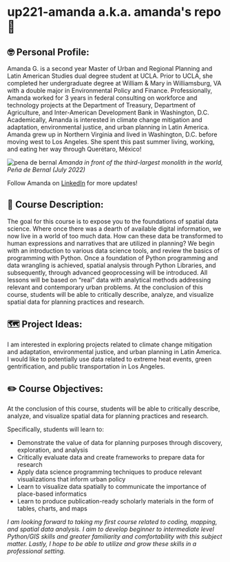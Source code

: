 # up221-amanda a.k.a. amanda's repo :panda_face:

## :nerd_face: Personal Profile:
Amanda G. is a second year Master of Urban and Regional Planning and Latin American Studies dual degree student at UCLA. Prior to UCLA, she completed her undergraduate degree at William & Mary in Williamsburg, VA with a double major in Environmental Policy and Finance. Professionally, Amanda worked for 3 years in federal consulting on workforce and technology projects at the Department of Treasury, Department of Agriculture, and Inter-American Development Bank in Washington, D.C. Academically, Amanda is interested in climate change mitigation and adaptation, environmental justice, and urban planning in Latin America. Amanda grew up in Northern Virginia and lived in Washington, D.C. before moving west to Los Angeles. She spent this past summer living, working, and eating her way through Querétaro, México!

![pena de bernal](https://user-images.githubusercontent.com/122329008/212502690-953cdd89-d235-47df-bb60-c2c4ddf28035.jpg)
*Amanda in front of the third-largest monolith in the world, Peña de Bernal (July 2022)*

Follow Amanda on [LinkedIn](www.linkedin.com/in/amanda-gormsen) for more updates!

## :notebook: Course Description:
The goal for this course is to expose you to the foundations of spatial data science. Where once there was a dearth of available digital information, we now live in a world of too much data. How can these data be transformed to human expressions and narratives that are utilized in planning? We begin with an introduction to various data science tools, and review the basics of programming with Python. Once a foundation of Python programming and data wrangling is achieved, spatial analysis through Python Libraries, and subsequently, through advanced geoprocessing will be introduced. All lessons will be based on “real” data with analytical methods addressing relevant and contemporary urban problems. At the conclusion of this course, students will be able to critically describe, analyze, and visualize spatial data for planning practices and research.

## :world_map: Project Ideas:
I am interested in exploring projects related to climate change mitigation and adaptation, environmental justice, and urban planning in Latin America. I would like to potentially use data related to extreme heat events, green gentrification, and public transportation in Los Angeles.

## :pencil2: Course Objectives:
At the conclusion of this course, students will be able to critically describe, analyze, and visualize spatial data for planning practices and research.

Specifically, students will learn to:
- Demonstrate the value of data for planning purposes through discovery, exploration, and analysis
- Critically evaluate data and create frameworks to prepare data for research
- Apply data science programming techniques to produce relevant visualizations that inform urban policy
- Learn to visualize data spatially to communicate the importance of place-based informatics
- Learn to produce publication-ready scholarly materials in the form of tables, charts, and maps

*I am looking forward to taking my first course related to coding, mapping, and spatial data analysis. I aim to develop beginner to intermediate level Python/GIS skills and greater familiarity and comfortability with this subject matter. Lastly, I hope to be able to utilize and grow these skills in a professional setting.*
